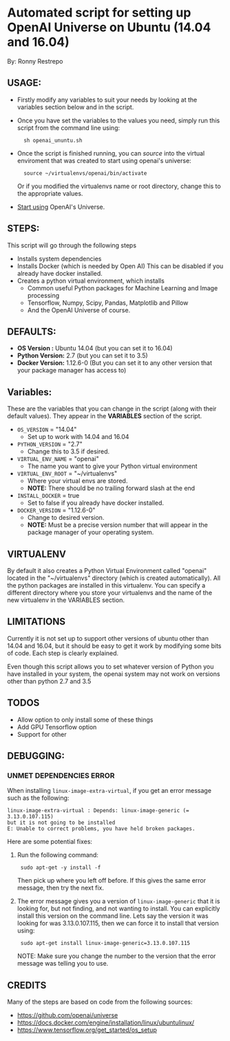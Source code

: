 # Automated script for setting up OpenAI Universe on Ubuntu (14.04 and 16.04)
By: Ronny Restrepo

## USAGE:
- Firstly modify any variables to suit your needs by looking at the 
  variables section below and in the script. 
- Once you have set the variables to the values you need, simply run 
  this script from the command line using: 
  
        sh openai_ununtu.sh

- Once the script is finished running, you can *source* into the virtual
  enviroment that was created to start using openai's universe: 
  
        source ~/virtualenvs/openai/bin/activate
  
  Or if you modified the virtualenvs name or root directory, change this 
  to the appropriate values. 
  
- [Start using](https://github.com/openai/universe#system-overview) OpenAI's Universe. 


## STEPS:
This script will go through the following steps
- Installs system dependencies
- Installs Docker (which is needed by Open AI) This can be disabled 
  if you already have docker installed. 
- Creates a python virtual environment, which installs 
    - Common useful Python packages for Machine Learning and Image processing
    - Tensorflow, Numpy, Scipy, Pandas, Matplotlib and Pillow
    - And the OpenAI Universe of course.

## DEFAULTS:
- **OS Version    :** Ubuntu 14.04 (but you can set it to 16.04)
- **Python Version:** 2.7          (but you can set it to 3.5)
- **Docker Version:** 1.12.6-0     (But you can set it to any other version 
  that your package manager has access to)

## Variables:
These are the variables that you can change in the script (along with 
their default values). They appear in the **VARIABLES** section of the 
script. 

- `OS_VERSION` = "14.04"
    - Set up to work with 14.04 and 16.04
- `PYTHON_VERSION` = "2.7"
    - Change this to 3.5 if desired.
- `VIRTUAL_ENV_NAME` = "openai" 
    - The name you want to give your Python virtual environment
- `VIRTUAL_ENV_ROOT` = "~/virtualenvs" 
    - Where your virtual envs are stored.
    - **NOTE:** There should be no trailing forward slash at the end
- `INSTALL_DOCKER` = true
    - Set to false if you already have docker installed. 
- `DOCKER_VERSION` = "1.12.6-0"
     - Change to desired version. 
     - **NOTE:** Must be a precise version number that will appear in 
       the package manager of your operating system. 


## VIRTUALENV
By default it also creates a Python Virtual Environment
called "openai" located in the "~/virtualenvs" directory
(which is created automatically). All the python packages
are installed in this virtualenv.
You can specify a different directory where you store
your virtualenvs and the name of the new virtualenv in
the VARIABLES section.

## LIMITATIONS
Currently it is not set up to support other versions of
ubuntu other than 14.04 and 16.04, but it should be easy
to get it work by modifying some bits of code. Each step
is clearly explained.

Even though this script allows you to set whatever
version of Python you have installed in your system,
the openai system may not work on versions other than
python 2.7 and 3.5

## TODOS
- Allow option to only install some of these things
- Add GPU Tensorflow option
- Support for other

## DEBUGGING:
### UNMET DEPENDENCIES ERROR
When installing `linux-image-extra-virtual`, if you get an error message
such as the following:

    linux-image-extra-virtual : Depends: linux-image-generic (= 3.13.0.107.115)
    but it is not going to be installed
    E: Unable to correct problems, you have held broken packages.

Here are some potential fixes: 

1. Run the following command:

        sudo apt-get -y install -f

    Then pick up where you left off before. If this gives the same error
    message, then try the next fix.

2. The error message gives you a version of `linux-image-generic` that it is
    looking for, but not finding, and not wanting to install.
    You can explicitly install this version on the command line. Lets say
    the version it was looking for was 3.13.0.107.115, then we can force
    it to install that version using:

        sudo apt-get install linux-image-generic=3.13.0.107.115

    NOTE: Make sure you change the number to the version that the error
    message was telling you to use.



## CREDITS
Many of the steps are based on code from the following sources:
- https://github.com/openai/universe
- https://docs.docker.com/engine/installation/linux/ubuntulinux/
- https://www.tensorflow.org/get_started/os_setup

